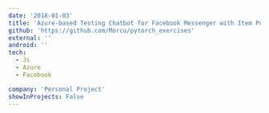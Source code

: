 ```yaml
---
date: '2018-01-03'
title: 'Azure-based Testing Chatbot for Facebook Messenger with Item Purchase Capability'
github: 'https://github.com/Morcu/pytorch_exercises'
external: ''
android: ''
tech:
  - Js
  - Azure
  - Facebook

company: 'Personal Project'
showInProjects: False
---
```

